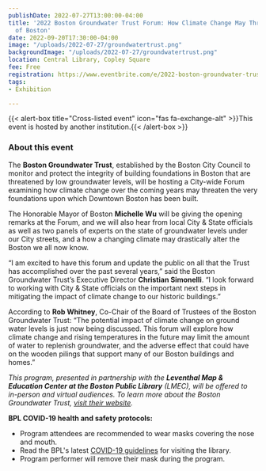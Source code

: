 ```yaml
---
publishDate: 2022-07-27T13:00:00-04:00
title: '2022 Boston Groundwater Trust Forum: How Climate Change May Threaten the Foundations
  of Boston'
date: 2022-09-20T17:30:00-04:00
image: "/uploads/2022-07-27/groundwatertrust.png"
backgroundImage: "/uploads/2022-07-27/groundwatertrust.png"
location: Central Library, Copley Square
fee: Free
registration: https://www.eventbrite.com/e/2022-boston-groundwater-trust-forum-tickets-385874770827
tags:
- Exhibition

---
```

{{< alert-box title="Cross-listed event" icon="fas fa-exchange-alt" >}}This event is hosted by another institution.{{< /alert-box >}}

### About this event

The **Boston Groundwater Trust**, established by the Boston City Council to monitor and protect the integrity of building foundations in Boston that are threatened by low groundwater levels, will be hosting a City-wide Forum examining how climate change over the coming years may threaten the very foundations upon which Downtown Boston has been built.

The Honorable Mayor of Boston **Michelle Wu** will be giving the opening remarks at the Forum, and we will also hear from local City & State officials as well as two panels of experts on the state of groundwater levels under our City streets, and a how a changing climate may drastically alter the Boston we all now know.

“I am excited to have this forum and update the public on all that the Trust has accomplished over the past several years,” said the Boston Groundwater Trust’s Executive Director **Christian Simonelli**. “I look forward to working with City & State officials on the important next steps in mitigating the impact of climate change to our historic buildings.”

According to **Rob Whitney**, Co-Chair of the Board of Trustees of the Boston Groundwater Trust: “The potential impact of climate change on ground water levels is just now being discussed. This forum will explore how climate change and rising temperatures in the future may limit the amount of water to replenish groundwater, and the adverse effect that could have on the wooden pilings that support many of our Boston buildings and homes.”

_This program, presented in partnership with the **Leventhal Map & Education Center at the Boston Public Library** (LMEC), will be offered to in-person and virtual audiences. To learn more about the Boston Groundwater Trust,_ [_visit their website_](https://www.bostongroundwater.org/)_._

**BPL COVID-19 health and safety protocols:**

* Program attendees are recommended to wear masks covering the nose and mouth.
* Read the BPL's latest [COVID-19 guidelines](https://www.bpl.org/faq/covid-19/) for visiting the library.
* Program performer will remove their mask during the program.